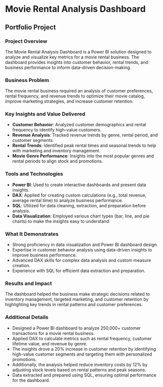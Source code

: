# Movie Rental Analysis Dashboard
## Portfolio Project

### Project Overview

The Movie Rental Analysis Dashboard is a Power BI solution designed to analyze and visualize key metrics for a movie rental business. The dashboard provides insights into customer behavior, rental trends, and business performance to inform data-driven decision-making.

### Business Problem

The movie rental business required an analysis of customer preferences, rental frequency, and revenue trends to optimize their movie catalog, improve marketing strategies, and increase customer retention.

### Key Insights and Value Delivered

* **Customer Behavior**: Analyzed customer demographics and rental frequency to identify high-value customers.
* **Revenue Analysis**: Tracked revenue trends by genre, rental period, and customer segments.
* **Rental Trends**: Identified peak rental times and seasonal trends to help with marketing and inventory management.
* **Movie Genre Performance**: Insights into the most popular genres and rental periods to align stock and promotions.

### Tools and Technologies

* **Power BI**: Used to create interactive dashboards and present data insights.
* **DAX**: Applied for creating custom calculations (e.g., total revenue, average rental time) to analyze business performance.
* **SQL**: Utilized for data cleaning, extraction, and preparation before analysis.
* **Data Visualization**: Employed various chart types (bar, line, and pie charts) to make the insights easy to understand.

### What It Demonstrates

* Strong proficiency in data visualization and Power BI dashboard design.
* Expertise in customer behavior analysis using data-driven insights to improve business performance.
* Advanced DAX skills for complex data analysis and custom measure creation.
* Experience with SQL for efficient data extraction and preparation.

### Results and Impact

The dashboard helped the business make strategic decisions related to inventory management, targeted marketing, and customer retention by highlighting key trends in rental patterns and customer preferences.

### Additional Details

* Designed a Power BI dashboard to analyze 250,000+ customer transactions for a movie rental business.
* Applied DAX to calculate metrics such as rental frequency, customer lifetime value, and revenue by genre.
* The insights drove a 20% increase in customer retention by identifying high-value customer segments and targeting them with personalized promotions.
* Additionally, the analysis helped reduce inventory costs by 12% by adjusting stock levels based on rental patterns and peak seasons.
* Data extracted and prepared using SQL, ensuring optimal performance for the dashboard.
